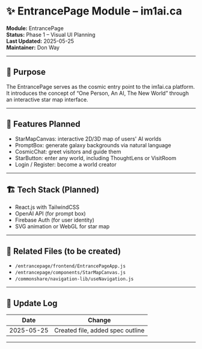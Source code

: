 # ✨ EntrancePage Module – im1ai.ca

**Module:** EntrancePage  
**Status:** Phase 1 – Visual UI Planning  
**Last Updated:** 2025-05-25  
**Maintainer:** Don Way  

---

## 🎯 Purpose

The EntrancePage serves as the cosmic entry point to the im1ai.ca platform.  
It introduces the concept of “One Person, An AI, The New World” through an interactive star map interface.

---

## 🧩 Features Planned

- StarMapCanvas: interactive 2D/3D map of users' AI worlds
- PromptBox: generate galaxy backgrounds via natural language
- CosmicChat: greet visitors and guide them
- StarButton: enter any world, including ThoughtLens or VisitRoom
- Login / Register: become a world creator

---

## 🏗 Tech Stack (Planned)

- React.js with TailwindCSS
- OpenAI API (for prompt box)
- Firebase Auth (for user identity)
- SVG animation or WebGL for star map

---

## 📎 Related Files (to be created)

- `/entrancepage/frontend/EntrancePageApp.js`
- `/entrancepage/components/StarMapCanvas.js`
- `/commonshare/navigation-lib/useNavigation.js`

---

## 🔄 Update Log

| Date       | Change                                 |
|------------|----------------------------------------|
| 2025-05-25 | Created file, added spec outline       |

---
